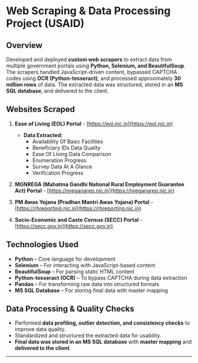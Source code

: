 # Web Scraping & Data Processing Project (USAID)

## Overview  
Developed and deployed **custom web scrapers** to extract data from multiple government portals using **Python, Selenium, and BeautifulSoup**. The scrapers handled JavaScript-driven content, bypassed CAPTCHA codes using **OCR (Python-tesseract)**, and processed approximately **30 million rows** of data. The extracted data was structured, stored in an **MS SQL database**, and delivered to the client.

## Websites Scraped  
1. **Ease of Living (EOL) Portal** - [https://eol.nic.in](https://eol.nic.in)  
   - **Data Extracted:**  
     - Availability Of Basic Facilities  
     - Beneficiary IDs Data Quality  
     - Ease Of Living Data Comparison  
     - Enumeration Progress  
     - Survey Data At A Glance  
     - Verification Progress  

2. **MGNREGA (Mahatma Gandhi National Rural Employment Guarantee Act) Portal** - [https://nreganarep.nic.in](https://nreganarep.nic.in)  

3. **PM Awas Yojana (Pradhan Mantri Awas Yojana) Portal** - [https://rhreporting.nic.in](https://rhreporting.nic.in)  

4. **Socio-Economic and Caste Census (SECC) Portal** - [https://secc.gov.in](https://secc.gov.in)  

## Technologies Used  
- **Python** – Core language for development  
- **Selenium** – For interacting with JavaScript-based content  
- **BeautifulSoup** – For parsing static HTML content  
- **Python-tesseract (OCR)** – To bypass CAPTCHA during data extraction  
- **Pandas** – For transforming raw data into structured formats  
- **MS SQL Database** – For storing final data with master mapping  

## Data Processing & Quality Checks  
- Performed **data profiling, outlier detection, and consistency checks** to improve data quality.  
- Standardized and structured the extracted data for usability.  
- **Final data was stored in an MS SQL database** with **master mapping** and **delivered to the client**.  

---
